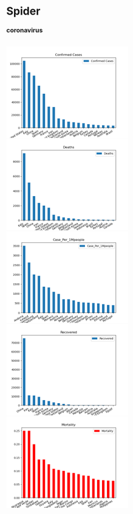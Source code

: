 # Spider

### coronavirus
<br/>
<img src="images/coronavius10.png" width="320" height="240">
<img src="images/coronavius11.png" width="320" height="240">
<img src="images/coronavius12.png" width="320" height="240">
<img src="images/coronavius13.png" width="320" height="240">
<img src="images/coronavius14.png" width="320" height="240">
<br/>
